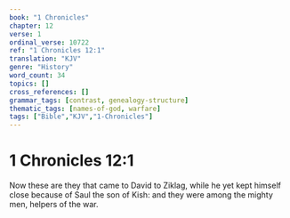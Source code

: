 ```yaml
---
book: "1 Chronicles"
chapter: 12
verse: 1
ordinal_verse: 10722
ref: "1 Chronicles 12:1"
translation: "KJV"
genre: "History"
word_count: 34
topics: []
cross_references: []
grammar_tags: [contrast, genealogy-structure]
thematic_tags: [names-of-god, warfare]
tags: ["Bible","KJV","1-Chronicles"]
---
```


# 1 Chronicles 12:1

Now these are they that came to David to Ziklag, while he yet kept himself close because of Saul the son of Kish: and they were among the mighty men, helpers of the war.
